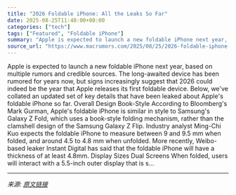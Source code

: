 ```yaml
---
title: "2026 Foldable iPhone: All the Leaks So Far"
date: 2025-08-25T11:40:00+08:00
categories: ["tech"]
tags: ["Featured", "Foldable iPhone"]
summary: "Apple is expected to launch a new foldable iPhone next year, based on multiple rumors and credible sources. The long-awaited device has been rumored for years now, but signs increasingly suggest that "
source_url: "https://www.macrumors.com/2025/08/25/2026-foldable-iphone-leak-roundup/"
---
```


Apple is expected to launch a new foldable iPhone next year, based on multiple rumors and credible sources. The long-awaited device has been rumored for years now, but signs increasingly suggest that 2026 could indeed be the year that Apple releases its first foldable device. Below, we've collated an updated set of key details that have been leaked about Apple's foldable iPhone so far. Overall Design Book-Style According to Bloomberg's Mark Gurman, Apple's foldable iPhone is similar in style to Samsung's Galaxy Z Fold, which uses a book-style folding mechanism, rather than the clamshell design of the Samsung Galaxy Z Flip. Industry analyst Ming-Chi Kuo expects the foldable ‌iPhone‌ to measure between 9 and 9.5 mm when folded, and around 4.5 to 4.8 mm when unfolded. More recently, Weibo-based leaker Instant Digital has said that the foldable iPhone will have a thickness of at least 4.8mm. Display Sizes Dual Screens When folded, users will interact with a 5.5-inch outer display that is s...

---

*来源: [原文链接](https://www.macrumors.com/2025/08/25/2026-foldable-iphone-leak-roundup/)*
